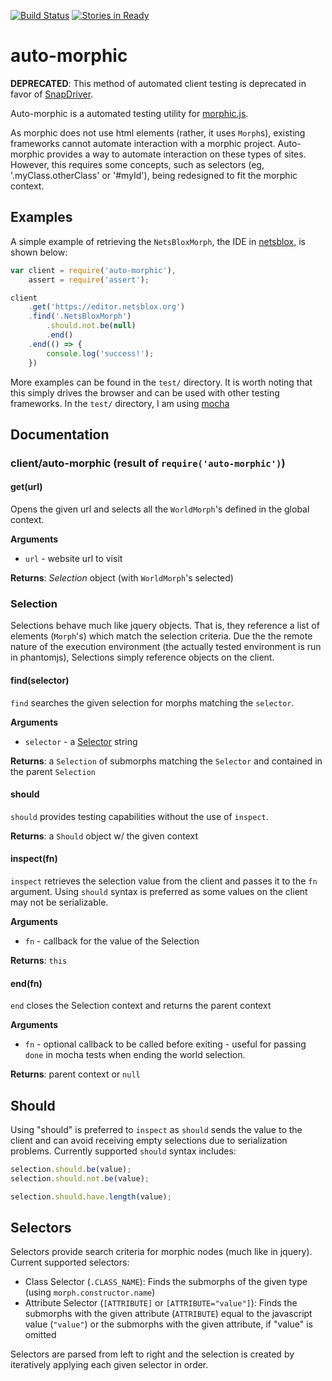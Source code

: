 [![Build Status](https://travis-ci.org/NetsBlox/auto-morphic.svg?branch=master)](https://travis-ci.org/NetsBlox/auto-morphic)
[![Stories in Ready](https://badge.waffle.io/NetsBlox/auto-morphic.png?label=ready&title=Ready)](http://waffle.io/NetsBlox/auto-morphic)
# auto-morphic
**DEPRECATED**: This method of automated client testing is deprecated in favor of [SnapDriver](https://github.com/NetsBlox/Snap--Build-Your-Own-Blocks/blob/master/test/snap-driver.js).

Auto-morphic is a automated testing utility for [morphic.js](https://github.com/jmoenig/morphic.js).

As morphic does not use html elements (rather, it uses `Morph`s), existing frameworks cannot automate interaction with a morphic project. Auto-morphic provides a way to automate interaction on these types of sites. However, this requires some concepts, such as selectors (eg, '.myClass.otherClass' or '#myId'), being redesigned to fit the morphic context.

## Examples
A simple example of retrieving the `NetsBloxMorph`, the IDE in [netsblox](https://netsblox.org), is shown below:

```javascript
var client = require('auto-morphic'),
    assert = require('assert');

client
    .get('https://editor.netsblox.org')
    .find('.NetsBloxMorph')
        .should.not.be(null)
        .end()
    .end(() => {
        console.log('success!');
    })
```

More examples can be found in the `test/` directory. It is worth noting that this simply drives the browser and can be used with other testing frameworks. In the `test/` directory, I am using [mocha](http://mochajs.org)

## Documentation
### client/auto-morphic (result of `require('auto-morphic')`)
#### get(url)
Opens the given url and selects all the `WorldMorph`'s defined in the global context.

__Arguments__
- `url` - website url to visit

__Returns__: _Selection_ object (with `WorldMorph`'s selected)

### Selection
Selections behave much like jquery objects. That is, they reference a list of elements (`Morph`'s) which match the selection criteria. Due the the remote nature of the execution environment (the actually tested environment is run in phantomjs), Selections simply reference objects on the client.

#### find(selector)
`find` searches the given selection for morphs matching the `selector`.

__Arguments__
- `selector` - a [Selector](#Selectors) string

__Returns__: a `Selection` of submorphs matching the `Selector` and contained in the parent `Selection`

#### should
`should` provides testing capabilities without the use of `inspect`.

__Returns__: a `Should` object w/ the given context

#### inspect(fn)
`inspect` retrieves the selection value from the client and passes it to the `fn` argument. Using `should` syntax is preferred as some values on the client may not be serializable.

__Arguments__
- `fn` - callback for the value of the Selection

__Returns__: `this`

#### end(fn)
`end` closes the Selection context and returns the parent context

__Arguments__
- `fn` - optional callback to be called before exiting - useful for passing `done` in mocha tests when ending the world selection.

__Returns__: parent context or `null`

## Should
Using "should" is preferred to `inspect` as `should` sends the value to the client and can avoid receiving empty selections due to serialization problems. Currently supported `should` syntax includes:

```javascript
selection.should.be(value);
selection.should.not.be(value);

selection.should.have.length(value);
```

## Selectors
Selectors provide search criteria for morphic nodes (much like in jquery). Current supported selectors:
- Class Selector (`.CLASS_NAME`): Finds the submorphs of the given type (using `morph.constructor.name`)
- Attribute Selector (`[ATTRIBUTE]` or `[ATTRIBUTE="value"]`): Finds the submorphs with the given attribute (`ATTRIBUTE`) equal to the javascript value (`"value"`) or the submorphs with the given attribute, if "value" is omitted

Selectors are parsed from left to right and the selection is created by iteratively applying each given selector in order.
